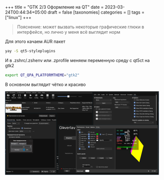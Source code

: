+++
title = "GTK 2/3 Оформление на QT"
date = 2023-03-24T00:44:34+05:00
draft = false
[taxonomies]
categories = []
tags = ["linux"]
+++

> Пояснение: может вызвать некоторые графические глюки в интерфейсе, но лично у меня всё выглядит норм

Для этого качаем AUR пакет

```sh
yay -S qt5-styleplugins
```

И в .zshrc/.zshenv или .zprofile меняем переменную среду с qt5ct на gtk2

```sh
export QT_QPA_PLATFORMTHEME="gtk2"
```

В основном выглядит чётко и красиво

![](/images/gtk-theme-on-qt-applications/gtk-on-qt.png)
